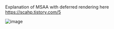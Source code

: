 Explanation of MSAA with deferred rendering here https://scahp.tistory.com/5

![image](https://user-images.githubusercontent.com/6734453/121395340-48918480-c98d-11eb-84e6-5cf0dbe19053.png)
